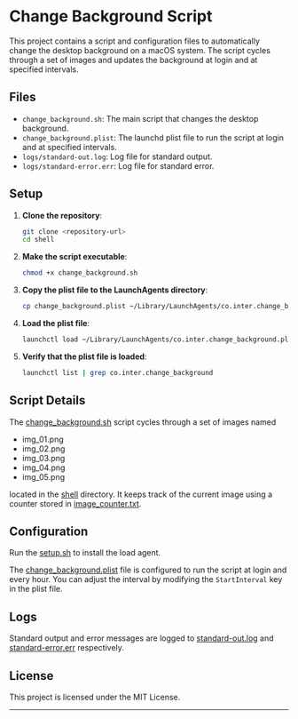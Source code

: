 # Change Background Script

This project contains a script and configuration files to automatically change the desktop background on a macOS system. The script cycles through a set of images and updates the background at login and at specified intervals.

## Files

- `change_background.sh`: The main script that changes the desktop background.
- `change_background.plist`: The launchd plist file to run the script at login and at specified intervals.
- `logs/standard-out.log`: Log file for standard output.
- `logs/standard-error.err`: Log file for standard error.

## Setup

1. **Clone the repository**:
    ```sh
    git clone <repository-url>
    cd shell
    ``` 

2. **Make the script executable**:
    ```sh
    chmod +x change_background.sh
    ```

3. **Copy the plist file to the LaunchAgents directory**:
    ```sh
    cp change_background.plist ~/Library/LaunchAgents/co.inter.change_background.plist
    ```

4. **Load the plist file**:
    ```sh
    launchctl load ~/Library/LaunchAgents/co.inter.change_background.plist
    ```

5. **Verify that the plist file is loaded**:
    ```sh
    launchctl list | grep co.inter.change_background
    ```

## Script Details

The [change_background.sh]() script cycles through a set of images named 

- img_01.png
- img_02.png
- img_03.png
- img_04.png
- img_05.png

located in the [shell]() directory. It keeps track of the current image using a counter stored in [image_counter.txt]().

## Configuration

Run the [setup.sh]() to install the load agent. 

The [change_background.plist]() file is configured to run the script at login and every hour. You can adjust the interval by modifying the `StartInterval` key in the plist file.

## Logs

Standard output and error messages are logged to [standard-out.log]() and [standard-error.err]() respectively.

## License

This project is licensed under the MIT License.

---